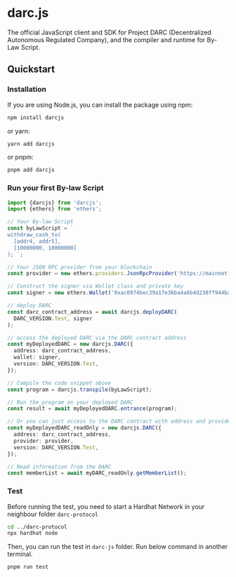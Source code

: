 # darc.js

The official JavaScript client and SDK for Project DARC (Decentralized Autonomous Regulated Company), and the compiler and runtime for By-Law Script.

## Quickstart

### Installation

If you are using Node.js, you can install the package using npm:
```bash
npm install darcjs
```

or yarn:
```bash
yarn add darcjs
```

or pnpm:
```bash
pnpm add darcjs
```

### Run your first By-law Script



```typescript
import {darcjs} from 'darcjs';
import {ethers} from 'ethers';

// Your By-law Script
const byLawScript = `
withdraw_cash_to( 
  [addr4, addr5],     
  [10000000, 10000000] 
); `;

// Your JSON RPC provider from your blockchain
const provider = new ethers.providers.JsonRpcProvider('https://mainnet.infura.io/v3/your-infura-project-id');

// Construct the signer via Wallet class and private key
const signer = new ethers.Wallet('0xac0974bec39a17e36ba4a6b4d238ff944bacb478cbed5efcae784d7bf4f2ff80', provider);

// deploy DARC
const darc_contract_address = await darcjs.deployDARC(
  DARC_VERSION.Test, signer
);

// access the deployed DARC via the DARC contract address
const myDeployedDARC = new darcjs.DARC({
  address: darc_contract_address,
  wallet: signer,
  version: DARC_VERSION.Test,
});

// Compile the code snippet above
const program = darcjs.transpile(byLawScript);

// Run the program on your deployed DARC
const result = await myDeployedDARC.entrance(program);

// Or you can just access to the DARC contract with address and provider, without signer
const myDeployedDARC_readOnly = new darcjs.DARC({
  address: darc_contract_address,
  provider: provider,
  version: DARC_VERSION.Test,
});

// Read information from the DARC
const memberList = await myDARC_readOnly.getMemberList();
```

### Test

Before running the test, you need to start a Hardhat Network in your neighbour folder `darc-protocol`

```bash
cd ../darc-protocol
npx hardhat node
```

Then, you can run the test in `darc-js` folder. Run below command in another terminal.

```bash
pnpm run test
```